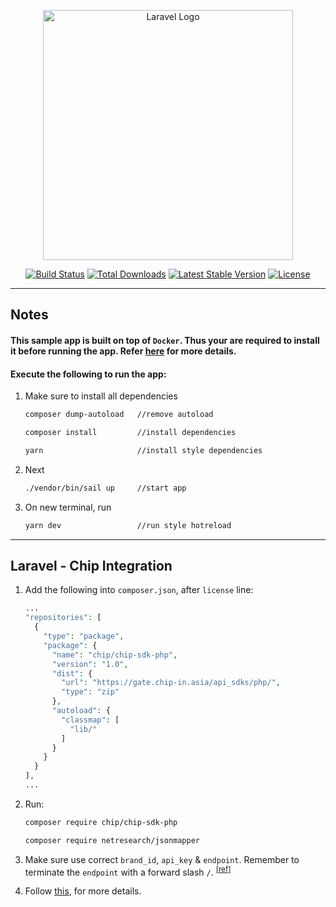 <p align="center"><a href="https://laravel.com" target="_blank"><img src="https://raw.githubusercontent.com/laravel/art/master/logo-lockup/5%20SVG/2%20CMYK/1%20Full%20Color/laravel-logolockup-cmyk-red.svg" width="400" alt="Laravel Logo"></a></p>

<p align="center">
<a href="https://travis-ci.org/laravel/framework"><img src="https://travis-ci.org/laravel/framework.svg" alt="Build Status"></a>
<a href="https://packagist.org/packages/laravel/framework"><img src="https://img.shields.io/packagist/dt/laravel/framework" alt="Total Downloads"></a>
<a href="https://packagist.org/packages/laravel/framework"><img src="https://img.shields.io/packagist/v/laravel/framework" alt="Latest Stable Version"></a>
<a href="https://packagist.org/packages/laravel/framework"><img src="https://img.shields.io/packagist/l/laravel/framework" alt="License"></a>
</p>

---

## Notes

#### This sample app is built on top of `Docker`. Thus your are required to install it before running the app. Refer [here](https://laravel.com/docs/9.x/installation#getting-started-on-macos) for more details.

#### Execute the following to run the app:

1. Make sure to install all dependencies

   ```bash
   composer dump-autoload   //remove autoload

   composer install         //install dependencies

   yarn                     //install style dependencies
   ```

1. Next

   ```bash
   ./vendor/bin/sail up     //start app
   ```

1. On new terminal, run
   ```bash
   yarn dev                 //run style hotreload
   ```

---

## Laravel - Chip Integration

1. Add the following into `composer.json`, after `license` line:
   ```php
   ...
   "repositories": [
     {
       "type": "package",
       "package": {
         "name": "chip/chip-sdk-php",
         "version": "1.0",
         "dist": {
           "url": "https://gate.chip-in.asia/api_sdks/php/",
           "type": "zip"
         },
         "autoload": {
           "classmap": [
             "lib/"
           ]
         }
       }
     }
   ],
   ...
   ```
1. Run:

   ```bash
   composer require chip/chip-sdk-php

   composer require netresearch/jsonmapper
   ```

1. Make sure use correct `brand_id`, `api_key` & `endpoint`. Remember to terminate the `endpoint` with a forward slash `/`. <sup>[[ref]](https://stackoverflow.com/a/30874624)</sup>

1. Follow [this](https://gate.chip-in.asia/apis/libraries/PHP), for more details.
